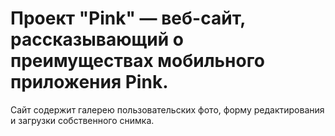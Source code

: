 # Проект "Pink" — веб-сайт, рассказывающий о преимуществах мобильного приложения Pink.
Сайт содержит галерею пользовательских фото, форму редактирования и загрузки собственного снимка.
